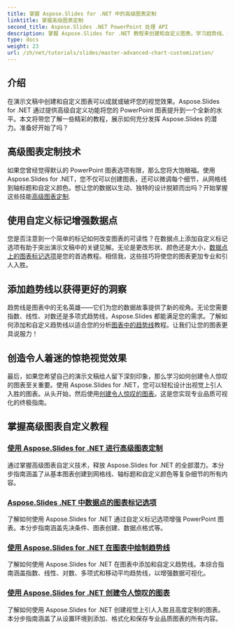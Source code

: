 ```yaml
---
title: 掌握 Aspose.Slides for .NET 中的高级图表定制
linktitle: 掌握高级图表定制
second_title: Aspose.Slides .NET PowerPoint 处理 API
description: 掌握 Aspose.Slides for .NET 教程来创建和自定义图表。学习趋势线、标记和令人惊叹的数据可视化的高级技术。
type: docs
weight: 23
url: /zh/net/tutorials/slides/master-advanced-chart-customization/
---
```

## 介绍

在演示文稿中创建和自定义图表可以成就或破坏您的视觉效果。Aspose.Slides for .NET 通过提供高级自定义功能将您的 PowerPoint 图表提升到一个全新的水平。本文将带您了解一些精彩的教程，展示如何充分发挥 Aspose.Slides 的潜力。准备好开始了吗？

## 高级图表定制技术

如果您曾经觉得默认的 PowerPoint 图表选项有限，那么您将大饱眼福。使用 Aspose.Slides for .NET，您不仅可以创建图表，还可以微调每个细节，从网格线到轴标题和自定义颜色。想让您的数据以生动、独特的设计脱颖而出吗？开始掌握这些技能[高级图表定制](./advanced-chart-customization/).

## 使用自定义标记增强数据点

您是否注意到一个简单的标记如何改变图表的可读性？在数据点上添加自定义标记选项有助于突出演示文稿中的关键见解。无论是更改形状、颜色还是大小，[数据点上的图表标记选项](./chart-marker-options/)是您的首选教程。相信我，这些技巧将使您的图表更加专业和引人入胜。

## 添加趋势线以获得更好的洞察

趋势线是图表中的无名英雄——它们为您的数据故事提供了新的视角。无论您需要指数、线性、对数还是多项式趋势线，Aspose.Slides 都能满足您的需求。了解如何添加和自定义趋势线以适合您的分析[图表中的趋势线](./trend-lines-in-charts/)教程。让我们让您的图表更具说服力！

## 创造令人着迷的惊艳视觉效果

最后，如果您希望自己的演示文稿给人留下深刻印象，那么学习如何创建令人惊叹的图表至关重要。使用 Aspose.Slides for .NET，您可以轻松设计出视觉上引人入胜的图表。从头开始，然后使用[创建令人惊叹的图表](./create-stunning-chart/)。这是您实现专业品质可视化的终极指南。

## 掌握高级图表自定义教程
### [使用 Aspose.Slides for .NET 进行高级图表定制](./advanced-chart-customization/)
通过掌握高级图表自定义技术，释放 Aspose.Slides for .NET 的全部潜力。本分步指南涵盖了从基本图表创建到网格线、轴标题和自定义颜色等复杂细节的所有内容。
### [Aspose.Slides .NET 中数据点的图表标记选项](./chart-marker-options/)
了解如何使用 Aspose.Slides for .NET 通过自定义标记选项增强 PowerPoint 图表。本分步指南涵盖先决条件、图表创建、数据点格式等。
### [使用 Aspose.Slides for .NET 在图表中绘制趋势线](./trend-lines-in-charts/)
了解如何使用 Aspose.Slides for .NET 在图表中添加和自定义趋势线。本综合指南涵盖指数、线性、对数、多项式和移动平均趋势线，以增强数据可视化。
### [使用 Aspose.Slides for .NET 创建令人惊叹的图表](./create-stunning-chart/)
了解如何使用 Aspose.Slides for .NET 创建视觉上引人入胜且高度定制的图表。本分步指南涵盖了从设置环境到添加、格式化和保存专业品质图表的所有内容。